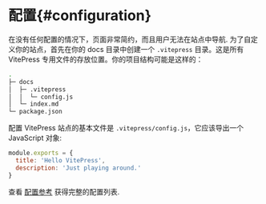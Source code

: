 # 配置{#configuration}

在没有任何配置的情况下，页面非常简约，而且用户无法在站点中导航. 为了自定义你的站点，首先在你的 docs 目录中创建一个 `.vitepress` 目录。这是所有 VitePress 专用文件的存放位置。你的项目结构可能是这样的：

```bash
.
├─ docs
│  ├─ .vitepress
│  │  └─ config.js
│  └─ index.md
└─ package.json
```

配置 VitePress 站点的基本文件是 `.vitepress/config.js`，它应该导出一个 JavaScript 对象:

```js
module.exports = {
  title: 'Hello VitePress',
  description: 'Just playing around.'
}
```

查看 [配置参考](/config/basics) 获得完整的配置列表.
